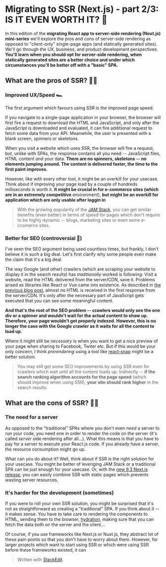 # Migrating to SSR (Next.js) - part 2/3: IS IT EVEN WORTH IT? 💎
In this edition of the **migrating React app to server-side rendering (Next.js) mini-series** we'll explore the pros and cons of server-side rendering as opposed to "client-only" single-page apps (and statically generated sites). We'll go through the UX, business, and product development perspectives. **You'll learn when you should opt for server-side rendering, when statically generated sites are a better choice and under which circumstances you'll be better off with a "basic" SPA.**

## What are the pros of SSR? 👍🏽
### Improved UX/Speed 🏎
The first argument which favours using SSR is the improved page speed. 

If you navigate to a single-page application in your browser, the browser will first fire a request to download the HTML and JavaScript, and only after the JavaScript is downloaded and evaluated, it can fire additional request to fetch some data from your API. Meanwhile, the user is presented with a blank screen, spinners or skeletons. 

When you visit a website which uses SSR, the browser will fire a request, but, unlike with SPAs, the response contains all you need -- JavaScript files, HTML content *and* your data. **There are no spinners, skeletons -- no elements jumping around. The content is delivered faster, the time to the first paint improves.**

However, like with every other tool, it might be an overkill for your usecase. Think about if improving your page load by a couple of hundreds milliseconds is worth it. **It might be crucial in for e-commerce sites (which are in an extremely competitive** environment), **but might be an overkill for application which are only usable after loggin in**

> With the growing popularity of the [JAM Stack](https://jamstack.org/), you can get similar benefits (even better) in terms of speed for pages which don't require to be highly dynamic -- blogs, marketing sites or even some e-ccomerce sites.



### Better for SEO (controversial 🧐)
I've seen the SEO argument being used countless times, but frankly, I don't believe it is such a big deal. Let's first clarify why some people even make the claim that it's a big deal.

The way Google (and other) crawlers (which are scraping your website to display it in the search results) has *traditionally* worked is following: Visit a website, read the HTML delivered from the server/CDN, save it. Problems arised as libraries like React or Vue came into existence. As described in [the previous blog post](https://dev.to/tomdohnal/migrating-to-ssr-next-js-part-1-3-what-is-ssr-and-how-it-differs-from-other-approaches-50fa), almost no HTML is received in the first response from the server/CDN. It's only after the necessary part of JavaScript gets executed that you can see some meaningful content.

 **And that's the root of the SEO problem -- crawlers would only see the one div or a spinner and wouldn't wait for the actual content to show up. Therefore, your page wouldn't get properly indexed. However, this is no longer the case with the Google crawler as it waits for all the content to load up.** 

Where it might still be *necessary* is when you want to get a nice preview of your page when sharing to Facebook, Twiter etc. But if this would be your only concern, I think *prerendering* using a tool like [react-snap](https://github.com/stereobooster/react-snap) might be a better solution.
> You may *still* get some SEO improvements by using SSR even for crawlers which wait until all the content loads up. Indirectly -- **if the search ranking algorithm accounts for the page speed** (which should improve when using SSR), **your site should rank higher** in the search results.

## What are the cons of SSR? 👎🏻
### The need for a server
As opposed to the "traditional" SPAs where you don't even *need* a server to run your code, you need one in order to render the code on the server (it's called *server* side rendering after all...). What this means is that you have to pay for a server to execute your React.js code. If you already have a server, the resource consumption might go up. 

What can you do about it? Well, think about if SSR is the right solution for your usecase. You might be better of leveriging JAM Stack or a traditional SPA can be just enough for your usecase. Or, with the [new 9.3 Next.js release](https://nextjs.org/blog/next-9-3), you can easily combine SSR with static pages which prevents wasting server resources.

### It's harder for the development (sometimes)
If you were to roll your own SSR solution, you might be surprised that it's not as straightforward as creating a "traditional" SPA. If you think about it -- it makes sense. You have to take care to rendering the components to HTML, sending them to the browser, [hydration](https://reactjs.org/docs/react-dom.html#hydrate), making sure that you can fetch the data both on the server and the client...

Of course, if you use frameworks like Next.js or Nuxt.js, they abstract lot of these pain points so that you don't have to worry about them. However, for larger projects which want to start using SSR or which were using SSR before these frameworks existed, it can

> Written with [StackEdit](https://stackedit.io/).
<!--stackedit_data:
eyJoaXN0b3J5IjpbMzY5ODIwODU5LDEyNDQzNzk4NjAsLTExMD
M4Mzc2NzUsLTEyMzM1MzQxMzksMTM1Nzk0NjY0OV19
-->